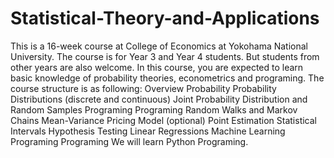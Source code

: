 # Statistical-Theory-and-Applications

This is a 16-week course at College of Economics at Yokohama National University. The course is for Year 3 and Year 4 students. But students from other years are also welcome. 
In this course, you are expected to learn basic knowledge of probability theories, econometrics and programing. The course structure is as following: 
Overview
Probability
Probability Distributions (discrete and continuous)
Joint Probability Distribution and Random Samples
Programing
Programing
Random Walks and Markov Chains 
Mean-Variance Pricing Model (optional)
Point Estimation
Statistical Intervals
Hypothesis Testing
Linear Regressions
Machine Learning
Programing
Programing
We will learn Python Programing. 
